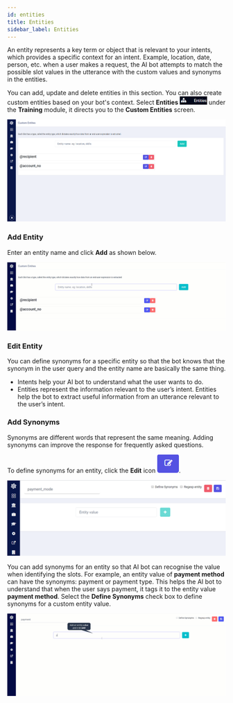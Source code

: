 ```yaml
---
id: entities
title: Entities
sidebar_label: Entities
---
```


An entity represents a key term or object that is relevant to your intents, which provides a specific context for an intent. Example, location, date, person, etc. when a user makes a request, the AI bot attempts to match the possible slot values in the utterance with the custom values and synonyms in the entities.

You can add, update and delete entities in this section. You can also create custom entities based on your bot's context. Select **Entities** <img src="assets\CA_027.png" style="zoom:50%;" /> under the **Training** module, it directs you to the **Custom Entities** screen.

![](assets\CA_026.png)

### Add Entity

Enter an entity name and click **Add** as shown below.

![](assets\cw_015.gif)

### Edit Entity

You can define synonyms for a specific entity so that the bot knows that the synonym in the user query and the entity name are basically the same thing.

- Intents help your AI bot to understand what the user wants to do.
- Entities represent the information relevant to the user’s intent. Entities help the bot to extract useful information from an utterance relevant to the user’s intent.

### Add Synonyms

Synonyms are different words that represent the same meaning. Adding synonyms can improve the response for frequently asked questions.

To define synonyms for an entity, click the **Edit** icon ![](assets\CA_029.png). 

![](assets\CA_028.png)

You can add synonyms for an entity so that AI bot can recognise the value when identifying the slots. For example, an entity value of **payment method** can have the synonyms: payment or payment type. This helps the AI bot to understand that when the user says payment, it tags it to the entity value **payment method**. Select the **Define Synonyms** check box to define synonyms for a custom entity value. 

![](assets\cw_016.gif)